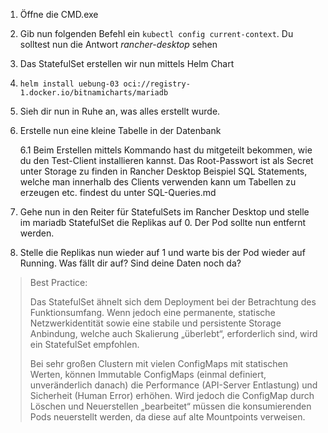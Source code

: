 1. Öffne die CMD.exe

2. Gib nun folgenden Befehl ein ```kubectl config current-context```. Du solltest nun die Antwort *rancher-desktop* sehen

3. Das StatefulSet erstellen wir nun mittels Helm Chart

4. ```helm install uebung-03 oci://registry-1.docker.io/bitnamicharts/mariadb```

5. Sieh dir nun in Ruhe an, was alles erstellt wurde.

6. Erstelle nun eine kleine Tabelle in der Datenbank
   
   6.1 Beim Erstellen mittels Kommando hast du mitgeteilt bekommen, wie du den Test-Client installieren kannst.
       Das Root-Passwort ist als Secret unter Storage zu finden in Rancher Desktop
       Beispiel SQL Statements, welche man innerhalb des Clients verwenden kann um Tabellen zu erzeugen etc. findest du unter SQL-Queries.md 
   

8. Gehe nun in den Reiter für StatefulSets im Rancher Desktop und stelle im mariadb StatefulSet die Replikas auf 0. Der Pod sollte nun entfernt werden.

9. Stelle die Replikas nun wieder auf 1 und warte bis der Pod wieder auf Running. Was fällt dir auf? Sind deine Daten noch da?

> Best Practice:
>
> Das StatefulSet ähnelt sich dem Deployment bei der Betrachtung des Funktionsumfang. Wenn jedoch eine permanente, statische Netzwerkidentität sowie eine stabile und persistente Storage Anbindung, welche auch Skalierung „überlebt“, erforderlich sind, wird ein StatefulSet empfohlen. 
> 
> Bei sehr großen Clustern mit vielen ConfigMaps mit statischen Werten, können Immutable ConfigMaps (einmal definiert, unveränderlich danach) die Performance (API-Server Entlastung) und Sicherheit (Human Error) erhöhen. Wird jedoch die ConfigMap durch Löschen und Neuerstellen „bearbeitet“ müssen die konsumierenden Pods neuerstellt werden, da diese auf alte Mountpoints verweisen.
 
